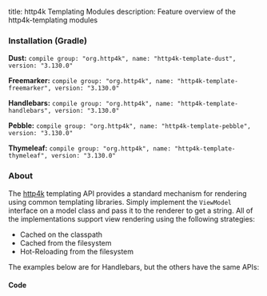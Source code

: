 title: http4k Templating Modules
description: Feature overview of the http4k-templating modules

### Installation (Gradle)
**Dust:** ```compile group: "org.http4k", name: "http4k-template-dust", version: "3.130.0"```

**Freemarker:** ```compile group: "org.http4k", name: "http4k-template-freemarker", version: "3.130.0"```

**Handlebars:** ```compile group: "org.http4k", name: "http4k-template-handlebars", version: "3.130.0"```

**Pebble:** ```compile group: "org.http4k", name: "http4k-template-pebble", version: "3.130.0"```

**Thymeleaf:** ```compile group: "org.http4k", name: "http4k-template-thymeleaf", version: "3.130.0"```

### About
The [http4k] templating API provides a standard mechanism for rendering using common templating libraries. Simply implement the `ViewModel` interface on a model class and pass it to the renderer to get a string. All of the implementations support view rendering using the following strategies:

* Cached on the classpath
* Cached from the filesystem
* Hot-Reloading from the filesystem

The examples below are for Handlebars, but the others have the same APIs:

#### Code  [<img class="octocat"/>](https://github.com/http4k/http4k/blob/master/src/docs/guide/modules/templating/example.kt)

 <script src="https://gist-it.appspot.com/https://github.com/http4k/http4k/blob/master/src/docs/guide/modules/templating/example.kt"></script>

[http4k]: https://http4k.org
